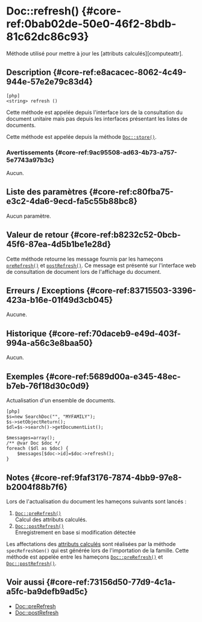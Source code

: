 # Doc::refresh() {#core-ref:0bab02de-50e0-46f2-8bdb-81c62dc86c93}

<div class="short-description" markdown="1">
Méthode utilisé pour mettre à jour les [attributs calculés][computeattr].
</div>
<!--
<div class="applicability">
Obsolète depuis #.#.#
</div>
-->

## Description {#core-ref:e8acacec-8062-4c49-944e-57e2e79c83d4}

    [php]
    <string> refresh ()

Cette méthode est appelée depuis l'interface lors de la consultation du document
unitaire mais pas depuis les interfaces présentant les listes de documents.

Cette méthode est appelée depuis la méthode [`Doc::store()`][docstore].

### Avertissements {#core-ref:9ac95508-ad63-4b73-a757-5e7743a97b3c}

Aucun.

## Liste des paramètres {#core-ref:c80fba75-e3c2-4da6-9ecd-fa5c55b88bc8}

Aucun paramètre.

## Valeur de retour {#core-ref:b8232c52-0bcb-45f6-87ea-4d5b1be1e28d}

Cette méthode retourne les message fournis par les hameçons
[`preRefresh()`][docprerefresh] et [`postRefresh()`][docpostrefresh]. Ce message
est présenté sur l'interface web de consultation de document lors de l'affichage
du document.


## Erreurs / Exceptions {#core-ref:83715503-3396-423a-b16e-01f49d3cb045}

Aucune.

## Historique {#core-ref:70daceb9-e49d-403f-994a-a56c3e8baa50}

Aucun.

## Exemples {#core-ref:5689d00a-e345-48ec-b7eb-76f18d30c0d9}

Actualisation d'un ensemble de documents.

    [php]
    $s=new SearchDoc("", "MYFAMILY");
    $s->setObjectReturn();
    $dl=$s->search()->getDocumentList();
    
    $messages=array();
    /** @var Doc $doc */
    foreach ($dl as $doc) {
        $messages[$doc->id]=$doc->refresh();
    }

## Notes {#core-ref:9faf3176-7874-4bb9-97e8-b2004f88b7f6}

Lors de l'actualisation du document les hameçons suivants sont lancés :

1.  [`Doc::preRefresh()`][docprerefresh]  
    Calcul des attributs calculés.
1.  [`Doc::postRefresh()`][docpostrefresh]  
    Enregistrement en base si modification détectée

Les affectations des [attributs calculés][computeattr] sont réalisées par la
méthode `specRefreshGen()` qui est générée lors de l'importation de la famille.
Cette méthode est appelée entre les hameçons
[`Doc::preRefresh()`][docprerefresh] et  [`Doc::postRefresh()`][docpostrefresh].

## Voir aussi {#core-ref:73156d50-77d9-4c1a-a5fc-ba9defb9ad5c}

*   [Doc::preRefresh][docprerefresh]
*   [Doc::postRefresh][docpostrefresh]

<!-- links -->
[docprerefresh]:    #core-ref:580d6be1-6b6a-439b-abd7-34b26cfaf2e5 "Hameçon Doc::preRefresh()"
[docpostrefresh]:   #core-ref:9352c534-3691-41e3-b293-599db8e9a4fd "Hameçon Doc::postRefresh()"
[docrefresh]:       #core-ref:0bab02de-50e0-46f2-8bdb-81c62dc86c93
[computeattr]:      #core-ref:4565cab9-73c8-4eee-bfa7-218ffbd4b687 "Attributs calculés"
[docstore]:         #core-ref:b8540d13-ece6-4e9e-9b72-6a56bca9da12